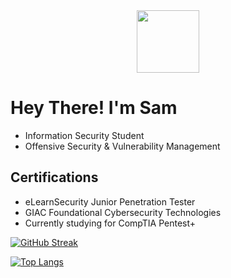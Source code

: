 <div id="header" align="center">
  <img src="https://media.giphy.com/media/WFZvB7VIXBgiz3oDXE/giphy.gif" width="100"/>
</div>

# Hey There! I'm Sam
- Information Security Student
- Offensive Security & Vulnerability Management

## Certifications
- eLearnSecurity Junior Penetration Tester
- GIAC Foundational Cybersecurity Technologies
- Currently studying for CompTIA Pentest+


[![GitHub Streak](http://github-readme-streak-stats.herokuapp.com?user=ida-bro&theme=dark&background=000000)](https://git.io/streak-stats)

[![Top Langs](https://github-readme-stats.vercel.app/api/top-langs/?username=your-github-username)](https://github.com/anuraghazra/github-readme-stats)
